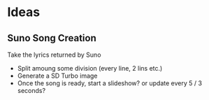 # Ideas

## Suno Song Creation

Take the lyrics returned by Suno

- Split amoung some division (every line, 2 lins etc.)
- Generate a SD Turbo image
- Once the song is ready, start a slideshow? or update every 5 / 3 seconds?
